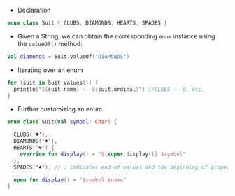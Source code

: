 - Declaration
```kotlin
enum class Suit { CLUBS, DIAMONDS, HEARTS, SPADES }
```

- Given a String, we can obtain the corresponding `enum` instance using the `valueOf()` method:
```kotlin
val diamonds = Suit.valueOf("DIAMONDS")
```

- Iterating over an enum
```kotlin
for (suit in Suit.values()) {
  println("${suit.name} -- ${suit.ordinal}") //CLUBS -- 0, etc.
}
```

- Further customizing an enum
```kotlin
enum class Suit(val symbol: Char) {

  CLUBS('♣️'),
  DIAMONDS('♦️'),
  HEARTS('❤️') {
    override fun display() = "${super.display()} $symbol"
  },
  SPADES('♠️'); // ; indicates end of values and the beginning of properties and methods of the `enum` class.

  open fun display() = "$symbol $name"
}
```